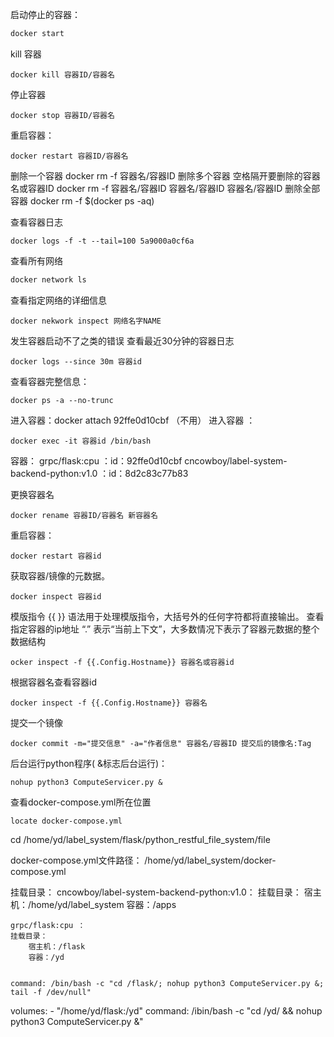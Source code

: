 启动停止的容器：
```bash
docker start
```
kill 容器
```shell
docker kill 容器ID/容器名
```
停止容器
```shell
docker stop 容器ID/容器名
```
重启容器：
```shell
docker restart 容器ID/容器名
```
删除一个容器
docker rm -f 容器名/容器ID
删除多个容器 空格隔开要删除的容器名或容器ID
docker rm -f 容器名/容器ID 容器名/容器ID 容器名/容器ID
删除全部容器
docker rm -f $(docker ps -aq)

查看容器日志
```
docker logs -f -t --tail=100 5a9000a0cf6a
```

查看所有网络
```bash
docker network ls
```

查看指定网络的详细信息
```
docker nekwork inspect 网络名字NAME
```

发生容器启动不了之类的错误
查看最近30分钟的容器日志
```
docker logs --since 30m 容器id
```

查看容器完整信息：
```
docker ps -a --no-trunc
```

进入容器：docker attach 92ffe0d10cbf  （不用）
进入容器 ：
```
docker exec -it 容器id /bin/bash
```

容器：
	grpc/flask:cpu ：id：92ffe0d10cbf
	cncowboy/label-system-backend-python:v1.0 ：id：8d2c83c77b83

更换容器名
```
docker rename 容器ID/容器名 新容器名
```
重启容器：
```
docker restart 容器id
```


获取容器/镜像的元数据。
```
docker inspect 容器id
```
模版指令
	{{ }} 语法用于处理模版指令，大括号外的任何字符都将直接输出。
查看指定容器的ip地址
	“.” 表示“当前上下文”，大多数情况下表示了容器元数据的整个数据结构
```shell
ocker inspect -f {{.Config.Hostname}} 容器名或容器id
```
根据容器名查看容器id
```shell
docker inspect -f {{.Config.Hostname}} 容器名
```

提交一个镜像
```
docker commit -m="提交信息" -a="作者信息" 容器名/容器ID 提交后的镜像名:Tag
```


后台运行python程序( &标志后台运行)：
```
nohup python3 ComputeServicer.py &
```

查看docker-compose.yml所在位置
```
locate docker-compose.yml
```



cd /home/yd/label_system/flask/python_restful_file_system/file


docker-compose.yml文件路径：
	/home/yd/label_system/docker-compose.yml

挂载目录：
	cncowboy/label-system-backend-python:v1.0：
	挂载目录：
		宿主机：/home/yd/label_system
		容器：/apps
	
	grpc/flask:cpu ：
	挂载目录：
		宿主机：/flask
		容器：/yd


    command: /bin/bash -c "cd /flask/; nohup python3 ComputeServicer.py &; tail -f /dev/null"


volumes:
      - "/home/yd/flask:/yd"
    command: /ibin/bash -c "cd /yd/ && nohup python3 ComputeServicer.py &"





